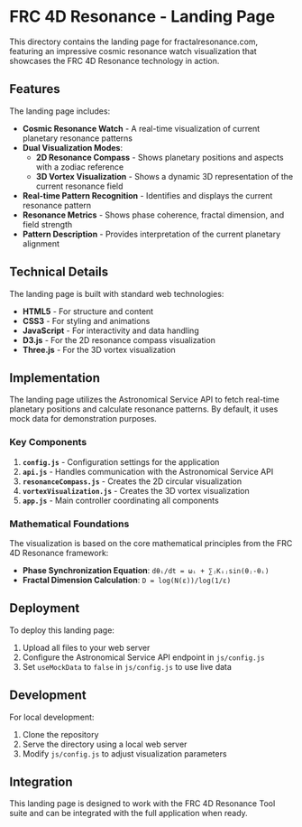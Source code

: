 # FRC 4D Resonance - Landing Page

This directory contains the landing page for fractalresonance.com, featuring an impressive cosmic resonance watch visualization that showcases the FRC 4D Resonance technology in action.

## Features

The landing page includes:

- **Cosmic Resonance Watch** - A real-time visualization of current planetary resonance patterns
- **Dual Visualization Modes**:
  - **2D Resonance Compass** - Shows planetary positions and aspects with a zodiac reference
  - **3D Vortex Visualization** - Shows a dynamic 3D representation of the current resonance field
- **Real-time Pattern Recognition** - Identifies and displays the current resonance pattern
- **Resonance Metrics** - Shows phase coherence, fractal dimension, and field strength
- **Pattern Description** - Provides interpretation of the current planetary alignment

## Technical Details

The landing page is built with standard web technologies:

- **HTML5** - For structure and content
- **CSS3** - For styling and animations
- **JavaScript** - For interactivity and data handling
- **D3.js** - For the 2D resonance compass visualization
- **Three.js** - For the 3D vortex visualization

## Implementation

The landing page utilizes the Astronomical Service API to fetch real-time planetary positions and calculate resonance patterns. By default, it uses mock data for demonstration purposes.

### Key Components

1. **`config.js`** - Configuration settings for the application
2. **`api.js`** - Handles communication with the Astronomical Service API
3. **`resonanceCompass.js`** - Creates the 2D circular visualization
4. **`vortexVisualization.js`** - Creates the 3D vortex visualization
5. **`app.js`** - Main controller coordinating all components

### Mathematical Foundations

The visualization is based on the core mathematical principles from the FRC 4D Resonance framework:

- **Phase Synchronization Equation**: `dθᵢ/dt = ωᵢ + ∑ⱼKᵢⱼsin(θⱼ-θᵢ)`
- **Fractal Dimension Calculation**: `D = log(N(ε))/log(1/ε)`

## Deployment

To deploy this landing page:

1. Upload all files to your web server
2. Configure the Astronomical Service API endpoint in `js/config.js`
3. Set `useMockData` to `false` in `js/config.js` to use live data

## Development

For local development:

1. Clone the repository
2. Serve the directory using a local web server
3. Modify `js/config.js` to adjust visualization parameters

## Integration

This landing page is designed to work with the FRC 4D Resonance Tool suite and can be integrated with the full application when ready.